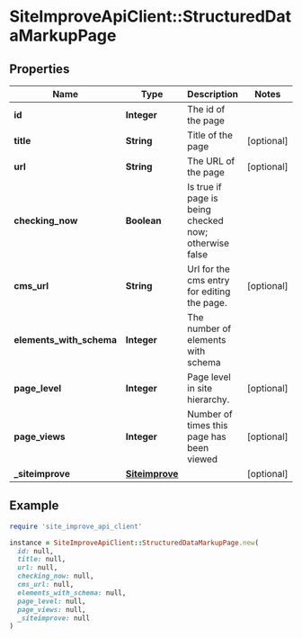# SiteImproveApiClient::StructuredDataMarkupPage

## Properties

| Name | Type | Description | Notes |
| ---- | ---- | ----------- | ----- |
| **id** | **Integer** | The id of the page |  |
| **title** | **String** | Title of the page | [optional] |
| **url** | **String** | The URL of the page | [optional] |
| **checking_now** | **Boolean** | Is true if page is being checked now; otherwise false |  |
| **cms_url** | **String** | Url for the cms entry for editing the page. | [optional] |
| **elements_with_schema** | **Integer** | The number of elements with schema |  |
| **page_level** | **Integer** | Page level in site hierarchy. | [optional] |
| **page_views** | **Integer** | Number of times this page has been viewed | [optional] |
| **_siteimprove** | [**Siteimprove**](Siteimprove.md) |  | [optional] |

## Example

```ruby
require 'site_improve_api_client'

instance = SiteImproveApiClient::StructuredDataMarkupPage.new(
  id: null,
  title: null,
  url: null,
  checking_now: null,
  cms_url: null,
  elements_with_schema: null,
  page_level: null,
  page_views: null,
  _siteimprove: null
)
```

